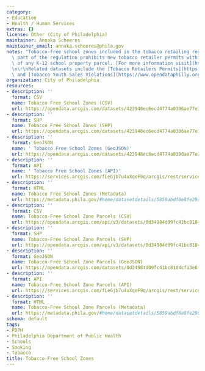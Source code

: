 ```yaml
---
category:
- Education
- Health / Human Services
extras: {}
license: Other (City of Philadelphia)
maintainer: Annaka Scheeres
maintainer_email: annaka.scheeres@phila.gov
notes: "Tobacco-free school zones included in the tobacco retailing regulations. This\
  \ part of the regulation prohibits new tobacco retailer permits within 500 feet\
  \ of any K-12 school property parcel. [For more information visit](http://www.phila.gov/health/Commissioner/regulationtobaccoretailing.html)\r\
  \n\r\nRelated datasets include the [Tobacco Retailers Permits](https://www.opendataphilly.org/dataset/tobacco-retailer-permits)\
  \ and [Tobacco Youth Sales Violations](https://www.opendataphilly.org/dataset/tobacco-youth-sales-violations)."
organization: City of Philadelphia
resources:
- description: ''
  format: CSV
  name: Tobacco Free School Zones (CSV)
  url: https://opendata.arcgis.com/datasets/423948ec6ecd4774a0306ae77e19182b_0.csv
- description: ''
  format: SHP
  name: Tobacco Free School Zones (SHP)
  url: https://opendata.arcgis.com/datasets/423948ec6ecd4774a0306ae77e19182b_0.zip
- description: ''
  format: GeoJSON
  name: ' Tobacco Free School Zones (GeoJSON)'
  url: https://opendata.arcgis.com/datasets/423948ec6ecd4774a0306ae77e19182b_0.geojson
- description: ''
  format: API
  name: ' Tobacco Free School Zones (API)'
  url: https://services.arcgis.com/fLeGjb7u4uXqeF9q/arcgis/rest/services/TobFreeSchoolZones/FeatureServer/0/query?outFields=*&where=1%3D1
- description: ''
  format: HTML
  name: Tobacco Free School Zones (Metadata)
  url: https://metadata.phila.gov/#home/datasetdetails/5859abdf8e8fe29d46ac503c/representationdetails/5859abe08e8fe29d46ac5040/
- description: ''
  format: CSV
  name: Tobacco-Free School Zone Parcels (CSV)
  url: https://opendata.arcgis.com/api/v3/datasets/0d34984d09fc41bc8184cfa3e6fcc7fc_0/downloads/data?format=csv&spatialRefId=4326
- description: ''
  format: SHP
  name: Tobacco-Free School Zone Parcels (SHP)
  url: https://opendata.arcgis.com/api/v3/datasets/0d34984d09fc41bc8184cfa3e6fcc7fc_0/downloads/data?format=shp&spatialRefId=4326
- description: ''
  format: GeoJSON
  name: Tobacco-Free School Zone Parcels (GeoJSON)
  url: https://opendata.arcgis.com/datasets/0d34984d09fc41bc8184cfa3e6fcc7fc_0.geojson
- description: ''
  format: API
  name: Tobacco-Free School Zone Parcels (API)
  url: https://services.arcgis.com/fLeGjb7u4uXqeF9q/arcgis/rest/services/ParcelsIntersectTobFreeZone/FeatureServer/0/query?outFields=*&where=1%3D1
- description: ''
  format: HTML
  name: Tobacco-Free School Zone Parcels (Metadata)
  url: https://metadata.phila.gov/#home/datasetdetails/5859abdf8e8fe29d46ac503c/representationdetails/5859ac307870b993467f4c91/
schema: default
tags:
- PDPH
- Philadelphia Department of Public Health
- Schools
- Smoking
- Tobacco
title: Tobacco-Free School Zones
---
```

